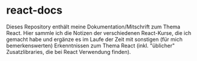 # react-docs
Dieses Repository enthält meine Dokumentation/Mitschrift zum Thema React. Hier sammle ich die Notizen der verschiedenen React-Kurse, die ich gemacht habe und ergänze es im Laufe der Zeit mit sonstigen (für mich bemerkenswerten) Erkenntnissen zum Thema React (inkl. "üblicher" Zusatzlibraries, die bei React Verwendung finden).
